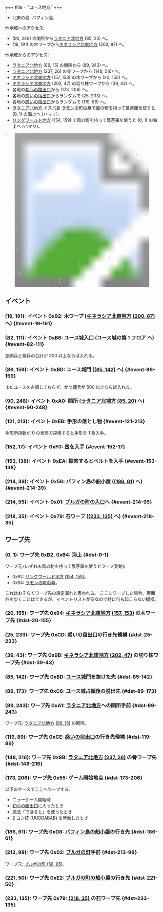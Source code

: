 +++
title = "ユース地方"
+++

* 北東の島: バフィン島

他地域へのアクセス:

* (90, 248) の関所から[ラタニア北地方](@/map/map-04/_index.md) (85, 20) へ。
* (19, 191) の木ワープから[キネラシア北東地方](@/map/map-03/_index.md) (200, 87) へ。

他地域からのアクセス:

* [ラタニア北地方](@/map/map-04/_index.md) (86, 15) の関所から (89, 243) へ。
* [ラタニア北地方](@/map/map-04/_index.md) (237, 26) の骨ワープから (148, 216) へ。
* [キネラシア北東地方](@/map/map-03/_index.md) (157, 153) の木ワープから (20, 155) へ。
* [キネラシア北東地方](@/map/map-03/_index.md) (202, 47) の切り株ワープから (39, 43) へ。
* 各地の[初心の館出口](@/map/map-13b/_index.md#event-112-214)から (173, 206) へ。
* 各地の[惑いの宿出口](@/map/map-13b/_index.md#event-240-150)からランダムで (25, 233) へ。
* 各地の[惑いの宿出口](@/map/map-13b/_index.md#event-240-150)からランダムで (119, 89) へ。
* [ラタニア北地方](@/map/map-04/_index.md) イスパ島 [ラモンの町の墓](@/map/map-12/_index.md#event-207-227)で風の粉を持って曼荼羅を使うと (0, 1) の海上へ (ハマリ)。
* [リングワールド地方](@/map/map-10/_index.md) (154, 159) で風の粉を持って曼荼羅を使うと (0, 1) の海上へ (ハマリ)。

<!-- SVG {{{ -->
<svg width="1536" height="1536" viewbox="0 0 2048 2048">
<defs>
<image id="svg-asset-bg" width="2048" height="2048" href="map-00.webp" />
<image id="svg-asset-event" width="16" height="16" href="icon-event.png" />
<image id="svg-asset-destination" width="16" height="16" href="icon-destination.png" />
</defs>
<use href="#svg-asset-bg" x="0" y="0"></use>
<text class="caption-48" x="1500" y="80" fill="pink">バフィン島</text>
<text class="caption-24" x="24" y="32" fill="yellow">ハマリ</text>
<text class="caption-24" x="300" y="328" fill="yellow">切株</text>
<text class="caption-24" x="1208" y="120" fill="yellow">壺</text>
<text class="caption-24" x="1744" y="272" fill="yellow">石</text>
<text class="caption-32" x="1680" y="280" fill="yellow">船</text>
<text class="caption-24" x="1764" y="444" fill="yellow">船</text>
<text class="caption-24" x="1504" y="480" fill="yellow">船</text>
<text class="caption-24" x="948" y="704" fill="yellow">惑</text>
<text class="caption-48" x="544" y="816" fill="yellow">ユース城</text>
<text class="caption-32" x="1680" y="704" fill="yellow">ブルガ</text>
<text class="caption-24" x="1860" y="1120" fill="yellow">石</text>
<text class="caption-24" x="1200" y="1144" fill="yellow">ベルト</text>
<text class="caption-24" x="156" y="1284" fill="yellow">木</text>
<text class="caption-24" x="148" y="1572" fill="yellow">木</text>
<text class="caption-24" x="196" y="1856" fill="yellow">惑</text>
<text class="caption-24" x="1380" y="1640" fill="yellow">初</text>
<text class="caption-24" x="1180" y="1768" fill="yellow">骨</text>
<text class="caption-24" x="952" y="1748" fill="yellow">手形</text>
<text class="caption-32" x="664" y="2032" fill="yellow">関</text>
<a href="#event-19-191">
<use href="#svg-asset-event" x="152" y="1528"><title>(19, 191): イベント 0x92: 木ワープ (キネラシア北東地方 (200, 87) へ)</title></use>
</a>
<a href="#event-82-111">
<use href="#svg-asset-event" x="656" y="888"><title>(82, 111): イベント 0xB6: ユース城入口 (ユース城の第 1 フロアへ)</title></use>
</a>
<a href="#event-86-159">
<use href="#svg-asset-event" x="688" y="1272"><title>(86, 159): イベント 0xBD: ユース城門 (ユース地方 (85, 142) へ)</title></use>
</a>
<a href="#event-90-248">
<use href="#svg-asset-event" x="720" y="1984"><title>(90, 248): イベント 0xA0: 関所 (ラタニア北地方 (85, 20) へ)</title></use>
</a>
<a href="#event-121-213">
<use href="#svg-asset-event" x="968" y="1704"><title>(121, 213): イベント 0xEB: 手形の落とし物</title></use>
</a>
<a href="#event-152-17">
<use href="#svg-asset-event" x="1216" y="136"><title>(152, 17): イベント 0xF0: 壺を入手</title></use>
</a>
<a href="#event-153-138">
<use href="#svg-asset-event" x="1224" y="1104"><title>(153, 138): イベント 0xEA: 探索するとベルトを入手</title></use>
</a>
<a href="#event-214-39">
<use href="#svg-asset-event" x="1712" y="312"><title>(214, 39): イベント 0x56: バフィン島の船小屋 ((186, 61) へ)</title></use>
</a>
<a href="#event-214-95">
<use href="#svg-asset-event" x="1712" y="760"><title>(214, 95): イベント 0x01: ブルガの町の入口へ</title></use>
</a>
<a href="#event-218-35">
<use href="#svg-asset-event" x="1744" y="280"><title>(218, 35): イベント 0x79: 石ワープ ((233, 135) へ)</title></use>
</a>
<a href="#dst-0-1">
<use href="#svg-asset-destination" x="0" y="8"><title>(0, 1): ワープ先 0xB2, 0xB4: 海上</title></use>
</a>
<a href="#dst-213-98">
<use href="#svg-asset-destination" x="1704" y="784"><title>(213, 98): ワープ先 0x02: ブルガの町手前</title></use>
</a>
<a href="#dst-173-206">
<use href="#svg-asset-destination" x="1384" y="1648"><title>(173, 206): ワープ先 0x55: ゲーム開始地点</title></use>
</a>
<a href="#dst-233-135">
<use href="#svg-asset-destination" x="1864" y="1080"><title>(233, 135): ワープ先 0x79: (218, 35) の石ワープ先</title></use>
</a>
<a href="#dst-148-216">
<use href="#svg-asset-destination" x="1184" y="1728"><title>(148, 216): ワープ先 0x8B: ラタニア北地方 (237, 26) の骨ワープ先</title></use>
</a>
<a href="#dst-20-155">
<use href="#svg-asset-destination" x="160" y="1240"><title>(20, 155): ワープ先 0x94: キネラシア北東地方 (157, 153) の木ワープ先</title></use>
</a>
<a href="#dst-39-43">
<use href="#svg-asset-destination" x="312" y="344"><title>(39, 43): ワープ先 0x9B: キネラシア北東地方 (202, 47) の切り株ワープ先</title></use>
</a>
<a href="#dst-89-243">
<use href="#svg-asset-destination" x="712" y="1944"><title>(89, 243): ワープ先 0xA1: ラタニア北地方への関所手前</title></use>
</a>
<a href="#dst-85-142">
<use href="#svg-asset-destination" x="680" y="1136"><title>(85, 142): ワープ先 0xBD: ユース城門を抜けた先</title></use>
</a>
<a href="#dst-89-173">
<use href="#svg-asset-destination" x="712" y="1384"><title>(89, 173): ワープ先 0xC6: ユース城占領後の脱出先</title></use>
</a>
<a href="#dst-25-233">
<use href="#svg-asset-destination" x="200" y="1864"><title>(25, 233): ワープ先 0xCD: 惑いの宿出口の行き先候補</title></use>
</a>
<a href="#dst-119-89">
<use href="#svg-asset-destination" x="952" y="712"><title>(119, 89): ワープ先 0xCE: 惑いの宿出口の行き先候補</title></use>
</a>
<a href="#dst-186-61">
<use href="#svg-asset-destination" x="1488" y="488"><title>(186, 61): ワープ先 0xD8: バフィン島の船小屋の行き先</title></use>
</a>
<a href="#dst-221-50">
<use href="#svg-asset-destination" x="1768" y="400"><title>(221, 50): ワープ先 0xE2: ブルガの町の船小屋の行き先</title></use>
</a>
</svg>
<!-- }}} -->


## イベント

### (19, 191): イベント 0x92: 木ワープ ([キネラシア北東地方](@/map/map-03/_index.md) [(200, 87)](@/map/map-03/_index.md#dst-200-87) へ) {#event-19-191}

### (82, 111): イベント 0xB6: ユース城入口 ([ユース城の第 1 フロア](@/map/map-14/_index.md#dst-20-21) へ) {#event-82-111}

志願兵と傭兵の合計が 300 以上ならば入れる。

### (86, 159): イベント 0xBD: ユース城門 ([(85, 142)](#dst-85-142) へ) {#event-86-159}

まだユースを占領しておらず、かつ傭兵が 500 以上ならば入れる。

### (90, 248): イベント 0xA0: 関所 ([ラタニア北地方](@/map/map-04/_index.md) [(85, 20)](@/map/map-04/_index.md#dst-85-20) へ) {#event-90-248}

### (121, 213): イベント 0xEB: 手形の落とし物 {#event-121-213}

手形所持数が 0 の状態で探索すると手形を 1 枚入手。

### (152, 17): イベント 0xF0: 壺を入手 {#event-152-17}

### (153, 138): イベント 0xEA: 探索するとベルトを入手 {#event-153-138}

### (214, 39): イベント 0x56: バフィン島の船小屋 ([(186, 61)](#dst-186-61) へ) {#event-214-39}

### (214, 95): イベント 0x01: [ブルガの町の入口](@/map/map-12/_index.md#dst-57-82)へ {#event-214-95}

### (218, 35): イベント 0x79: 石ワープ ([(233, 135)](#dst-233-135) へ) {#event-218-35}


## ワープ先

### (0, 1): ワープ先 0xB2, 0xB4: 海上 {#dst-0-1}

ワープ元 (いずれも風の粉を持って曼荼羅を使うとワープ発動):

* 0xB2: [リングワールド地方](@/map/map-10/_index.md) [(154, 159)](@/map/map-10/_index.md#event-154-159)。
* 0xB4: [ラモンの町の墓](@/map/map-12/_index.md#event-207-227)。

これはおそらくワープ先の設定漏れと思われる。
ここにワープした場合、画面外を歩くことはできるが、イベントリストが空なので特に何も起こらない模様。

### (20, 155): ワープ先 0x94: [キネラシア北東地方](@/map/map-03/_index.md) [(157, 153)](@/map/map-03/_index.md#event-157-153) の木ワープ先 {#dst-20-155}

### (25, 233): ワープ先 0xCD: [惑いの宿出口](@/map/map-13b/_index.md#event-240-150)の行き先候補 {#dst-25-233}

### (39, 43): ワープ先 0x9B: [キネラシア北東地方](@/map/map-03/_index.md) [(202, 47)](@/map/map-03/_index.md#event-202-47) の切り株ワープ先 {#dst-39-43}

### (85, 142): ワープ先 0xBD: [ユース城門](#event-86-159)を抜けた先 {#dst-85-142}

### (89, 173): ワープ先 0xC6: ユース城占領後の脱出先 {#dst-89-173}

### (89, 243): ワープ先 0xA1: [ラタニア北地方](@/map/map-04/_index.md)への関所手前 {#dst-89-243}

ワープ元: [ラタニア北地方](@/map/map-04/_index.md) [(86, 15)](@/map/map-04/_index.md#event-86-15) の関所。

### (119, 89): ワープ先 0xCE: [惑いの宿出口](@/map/map-13b/_index.md#event-240-150)の行き先候補 {#dst-119-89}

### (148, 216): ワープ先 0x8B: [ラタニア北地方](@/map/map-04/_index.md) [(237, 26)](@/map/map-04/_index.md#event-237-26) の骨ワープ先 {#dst-148-216}

### (173, 206): ワープ先 0x55: ゲーム開始地点 {#dst-173-206}

以下のケースでここへワープする:

* ニューゲーム開始時
* [初心の館出口](@/map/map-13b/_index.md#event-112-214)に入ったとき
* 魔法「でほると」を使ったとき
* 2 コン技 (UUDDABAB) を発動したとき

### (186, 61): ワープ先 0xD8: [バフィン島の船小屋](#event-214-39)の行き先 {#dst-186-61}

### (213, 98): ワープ先 0x02: [ブルガの町](@/map/map-12/_index.md#dst-57-82)手前 {#dst-213-98}

ワープ元: [ブルガの町 (58, 85)](@/map/map-12/_index.md#event-58-85)。

### (221, 50): ワープ先 0xE2: [ブルガの町の船小屋](@/map/map-12/_index.md#event-72-27)の行き先 {#dst-221-50}

### (233, 135): ワープ先 0x79: [(218, 35)](#event-218-35) の石ワープ先 {#dst-233-135}
